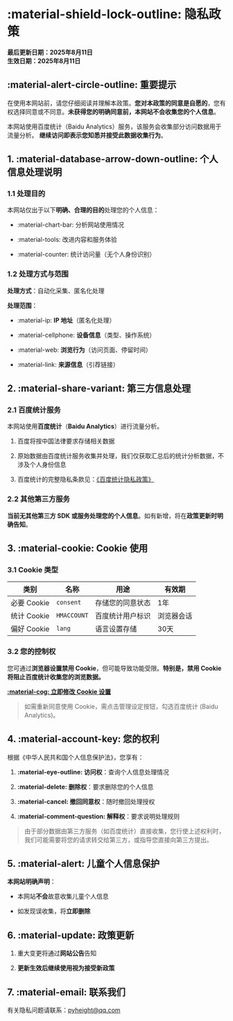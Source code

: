 # :material-shield-lock-outline: 隐私政策

**最后更新日期：2025年8月11日**  
**生效日期：2025年8月11日**  

## :material-alert-circle-outline: 重要提示

在使用本网站前，请您仔细阅读并理解本政策。**您对本政策的同意是自愿的**，您有权选择同意或不同意。**未获得您的明确同意前，本网站不会收集您的个人信息**。

本网站使用百度统计（Baidu Analytics）服务，该服务会收集部分访问数据用于流量分析。 **继续访问即表示您知悉并接受此数据收集行为**。

## 1. :material-database-arrow-down-outline: 个人信息处理说明

### 1.1 处理目的

本网站仅出于以下**明确、合理的目的**处理您的个人信息：

- :material-chart-bar: 分析网站使用情况

- :material-tools: 改进内容和服务体验

- :material-counter: 统计访问量（无个人身份识别）

### 1.2 处理方式与范围

**处理方式**：自动化采集、匿名化处理  

**处理范围**：

- :material-ip: **IP 地址**（匿名化处理）

- :material-cellphone: **设备信息**（类型、操作系统）

- :material-web: **浏览行为**（访问页面、停留时间）

- :material-link: **来源信息**（引荐链接）

## 2. :material-share-variant: 第三方信息处理

### 2.1 百度统计服务

本网站使用**百度统计**（**Baidu Analytics**）进行流量分析。

1. 百度将按中国法律要求存储相关数据

2. 原始数据由百度统计服务收集并处理，我们仅获取汇总后的统计分析数据，不涉及个人身份信息

3. 百度统计的完整隐私条款见：[《百度统计隐私政策》](https://tongji.baidu.com/web/help/article?id=330&type=0)

### 2.2 其他第三方服务

**当前无其他第三方 SDK 或服务处理您的个人信息**。如有新增，将在**政策更新时明确告知**。

## 3. :material-cookie: Cookie 使用

### 3.1 Cookie 类型

| 类别 | 名称 | 用途 | 有效期 |
|------|------|------|--------|
| 必要 Cookie | `consent` | 存储您的同意状态 | 1年 |
| 统计 Cookie | `HMACCOUNT` | 百度统计用户标识 | 浏览器会话 |
| 偏好 Cookie | `lang` | 语言设置存储 | 30天 |

### 3.2 您的控制权

您可通过**浏览器设置禁用 Cookie**，但可能导致功能受限。**特别是，禁用 Cookie 将阻止百度统计收集您的浏览数据。**

[**:material-cog: 立即修改 Cookie 设置**](#__consent)

> 如需重新同意使用 Cookie，需点击管理设定按钮，勾选百度统计 (Baidu Analytics)。

## 4. :material-account-key: 您的权利

根据《中华人民共和国个人信息保护法》，您享有：

1. **:material-eye-outline: 访问权**：查询个人信息处理情况

2. **:material-delete: 删除权**：要求删除您的个人信息

3. **:material-cancel: 撤回同意权**：随时撤回处理授权

4. **:material-comment-question: 解释权**：要求说明处理规则

> 由于部分数据由第三方服务（如百度统计）直接收集，您行使上述权利时，我们可能需要将您的请求转交给第三方，或指导您直接向第三方提出。

## 5. :material-alert: 儿童个人信息保护

**本网站明确声明**：

- 本网站**不会**故意收集儿童个人信息

- 如发现误收集，将**立即删除**

## 6. :material-update: 政策更新

1. 重大变更将通过**网站公告**告知

2. **更新生效后继续使用视为接受新政策**

## 7. :material-email: 联系我们

有关隐私问题请联系：pyheight@qq.com
